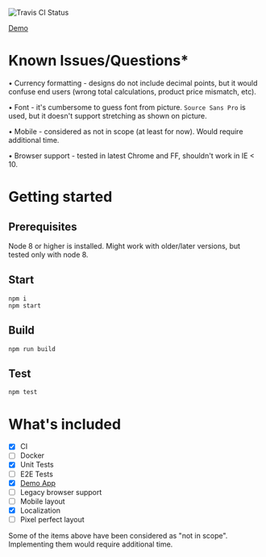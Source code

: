 ![Travis CI Status](https://travis-ci.org/aolhovskiy/shop-demo.svg?branch=master)

[Demo](https://aolhovskiy.github.io/shop-demo/)

# Known Issues/Questions*

• Currency formatting - designs do not include decimal points, but it would confuse end users (wrong total calculations, product price mismatch, etc).

• Font - it's cumbersome to guess font from picture. `Source Sans Pro` is used, but it doesn't support stretching as shown on picture.

• Mobile - considered as not in scope (at least for now). Would require additional time.

• Browser support - tested in latest Chrome and FF, shouldn't work in IE < 10.

# Getting started

## Prerequisites
Node 8 or higher is installed. Might work with older/later versions, but tested only with node 8.

## Start

```
npm i
npm start
```

## Build

```
npm run build
```

## Test

```
npm test
```

# What's included

- [x] CI
- [ ] Docker
- [x] Unit Tests
- [ ] E2E Tests
- [x] [Demo App](https://aolhovskiy.github.io/shop-demo/)
- [ ] Legacy browser support
- [ ] Mobile layout
- [x] Localization
- [ ] Pixel perfect layout

Some of the items above have been considered as "not in scope". Implementing them would require additional time.
